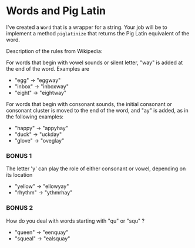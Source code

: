 # Words and Pig Latin

I've created a `Word` that is a wrapper for a string. Your job will be to implement a method `piglatinize` that returns the Pig Latin equivalent of the word.

Description of the rules from Wikipedia:

For words that begin with vowel sounds or silent letter, "way" is added at the end of the word. Examples are

* "egg" → "eggway"
* "inbox" → "inboxway"
* "eight" → "eightway"

For words that begin with consonant sounds, the initial consonant or consonant cluster is moved to the end of the word, and "ay" is added, as in the following examples:

* "happy" → "appyhay"
* "duck" → "uckday"
* "glove" → "oveglay"


### BONUS 1

The letter 'y' can play the role of either consonant or vowel, depending on its location

* "yellow" → "ellowyay"
* "rhythm" → "ythmrhay"

### BONUS 2

How do you deal with words starting with "qu" or "squ" ?

* "queen" → "eenquay"
* "squeal" → "ealsquay"
